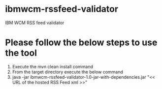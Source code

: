 # ibmwcm-rssfeed-validator
IBM WCM RSS feed validator

Please follow the below steps to use the tool
=============================================
1. Execute the mvn clean install command
2. From the target directory execute the below command
3. java -jar ibmwcm-rssfeed-validator-1.0-jar-with-dependencies.jar "<< URL of the hosted RSS Feed xml >>"
